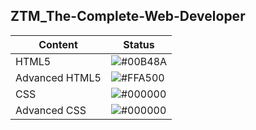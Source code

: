 ## ZTM_The-Complete-Web-Developer

| Content             | Status                                                               |
| ----------------- | ------------------------------------------------------------------ |
| HTML5 | ![#00B48A](https://via.placeholder.com/10/00B48A?text=+) |
| Advanced HTML5 | ![#FFA500](https://via.placeholder.com/10/FFA500?text=+) |
| CSS | ![#000000](https://via.placeholder.com/10/000000?text=+) |
| Advanced CSS | ![#000000](https://via.placeholder.com/10/000000?text=+) |
